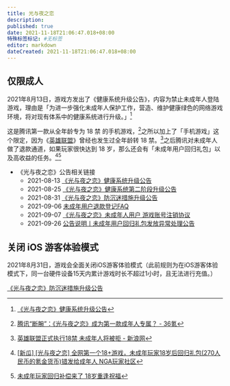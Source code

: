 ```yaml
---
title: 光与夜之恋
description:
published: true
date: 2021-11-18T21:06:47.018+08:00
特殊标签标记: #无标签
editor: markdown
dateCreated: 2021-11-18T21:06:47.018+08:00
---
```


## 仅限成人

2021年8月13日，游戏方发出了《健康系统升级公告》，内容为禁止未成年人登陆游戏，理由是「为进一步强化未成年人保护工作，营造、维护健康绿色的网络游戏环境，将对现有体系中的健康系统进行升级。」[^love_813]

[^love_813]: [《光与夜之恋》健康系统升级公告](https://archive.md/LUv7z "https://love.qq.com/web202106/newsdetail.html?newsid=14839002")

这是腾讯第一款从全年龄专为 18 禁 的手机游戏，[^R18_love]之所以加上了「手机游戏」这个限定，因为《[英雄联盟](/game/英雄联盟.md)》曾经也发生过全年龄转 18 禁。[^R18_LOL]之后腾讯对未成年人做了退款通道，如果玩家很快达到 18 岁，那么还会有「未成年用户回归礼包」以及高收益的任务。[^VvTSS][^db18bm]

[^R18_love]: [腾讯“断腕”：《光与夜之恋》成为第一款成年人专属？ - 36氪](https://web.archive.org/web/20211118123035/https://www.36kr.com/p/1371428162335619)

[^R18_LOL]: [英雄联盟正式执行18禁 未成年人将被拒 - 新浪网](https://web.archive.org/web/20200312150118/http://games.sina.com.cn/o/n/2012-01-05/1017569947.shtml)

[^VvTSS]: [[新瓜] [光与夜之恋] 全网第一个18+游戏，未成年玩家18岁后回归礼包(270人民币的氪金货币)错发给成年人 NGA玩家社区](https://archive.md/VvTSS "https://bbs.nga.cn/read.php?tid=28689345")

[^db18bm]: [未成年玩家回归补偿来了 18岁重逢祝福](https://web.archive.org/web/20211118135206/https://www.douban.com/group/topic/243882881/#7243526B03cua9)

+ 《光与夜之恋》公告相关链接
    + 2021-08-13 [《光与夜之恋》健康系统升级公告](https://archive.md/LUv7z "https://love.qq.com/web202106/newsdetail.html?newsid=14839002")
    + 2021-08-25 [《光与夜之恋》健康系统第二阶段升级公告](https://archive.vn/bxQwV "https://love.qq.com/web202106/newsdetail.html?newsid=14904044")
    + 2021-08-31 [《光与夜之恋》防沉迷措施升级公告](https://archive.md/XGwjy "https://love.qq.com/web202106/newsdetail.html?newsid=14933919")
    + 2021-09-06 [未成年用户退款登记FAQ](https://archive.md/Rqyfo "https://love.qq.com/web202106/newsdetail.html?newsid=14964886")
    + 2021-09-07 [《光与夜之恋》未成年人用户 游戏账号注销协议](https://archive.md/oFeNX "https://love.qq.com/web202106/newsdetail.html?newsid=14967854")
    + 2021-09-26 [公告说明丨未成年用户回归礼包发放异常处理公告](https://archive.ph/H2A89 "https://love.qq.com/web202106/newsdetail.html?newsid=15042701")

## 关闭 iOS 游客体验模式

2021年8月31日，游戏会全面关闭iOS游客体验模式（此前规则为在iOS游客体验模式下，同一台硬件设备15天内累计游戏时长不超过1小时，且无法进行充值。）

[《光与夜之恋》防沉迷措施升级公告](https://archive.md/XGwjy "https://love.qq.com/web202106/newsdetail.html?newsid=14933919")

<!-- 今天鸽了 -->
